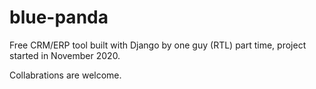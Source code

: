 # blue-panda
Free CRM/ERP tool built with Django by one guy (RTL) part time, project started in November 2020.

Collabrations are welcome.
